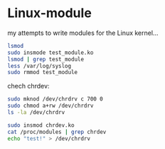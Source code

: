 # Linux-module

my attempts to write modules for the Linux kernel...

````bash
lsmod
sudo insmode test_module.ko
lsmod | grep test_module
less /var/log/syslog
sudo rmmod test_module
````

chech chrdev:
````bash
sudo mknod /dev/chrdrv c 700 0
sudo chmod a+rw /dev/chrdrv
ls -la /dev/chrdrv

sudo insmod chrdev.ko
cat /proc/modules | grep chrdev
echo "test!" > /dev/chrdrv
````
